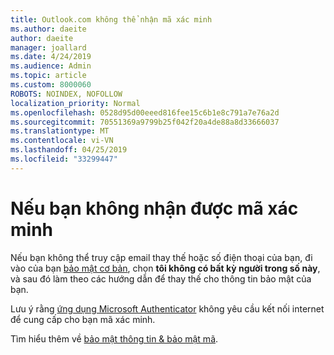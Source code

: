 ```yaml
---
title: Outlook.com không thể nhận mã xác minh
ms.author: daeite
author: daeite
manager: joallard
ms.date: 4/24/2019
ms.audience: Admin
ms.topic: article
ms.custom: 8000060
ROBOTS: NOINDEX, NOFOLLOW
localization_priority: Normal
ms.openlocfilehash: 0528d95d00eeed816fee15c6b1e8c791a7e76a2d
ms.sourcegitcommit: 70551369a9799b25f042f20a4de88a8d33666037
ms.translationtype: MT
ms.contentlocale: vi-VN
ms.lasthandoff: 04/25/2019
ms.locfileid: "33299447"
---
```

# <a name="if-you-cant-get-verification-codes"></a>Nếu bạn không nhận được mã xác minh

Nếu bạn không thể truy cập email thay thế hoặc số điện thoại của bạn, đi vào của bạn [bảo mật cơ bản](https://account.microsoft.com/security), chọn **tôi không có bất kỳ người trong số này**, và sau đó làm theo các hướng dẫn để thay thế cho thông tin bảo mật của bạn.

Lưu ý rằng [ứng dụng Microsoft Authenticator](https://go.microsoft.com/fwlink/?linkid=2016117) không yêu cầu kết nối internet để cung cấp cho bạn mã xác minh.

Tìm hiểu thêm về [bảo mật thông tin & bảo mật mã](https://support.microsoft.com/help/12428/).